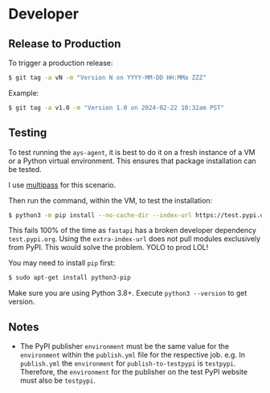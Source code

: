 # Developer

## Release to Production

To trigger a production release:

```bash
$ git tag -a vN -m "Version N on YYYY-MM-DD HH:MMa ZZZ"
```

Example:
```bash
$ git tag -a v1.0 -m "Version 1.0 on 2024-02-22 10:32am PST"
```

## Testing

To test running the `ays-agent`, it is best to do it on a fresh instance of a VM or a Python virtual environment. This ensures that package installation can be tested.

I use [multipass](https://multipass.run/install) for this scenario.

Then run the command, within the VM, to test the installation:

```bash
$ python3 -m pip install --no-cache-dir --index-url https://test.pypi.org/simple/ --extra-index-url https://pypi.org/simple/ ays-agent
```

This fails 100% of the time as `fastapi` has a broken developer dependency `test.pypi.org`. Using the `extra-index-url` does not pull modules exclusively from PyPI. This would solve the problem. YOLO to prod LOL!

You may need to install `pip` first:

```bash
$ sudo apt-get install python3-pip
```

Make sure you are using Python 3.8+. Execute `python3 --version` to get version.

## Notes

- The PyPI publisher `environment` must be the same value for the `environment` within the `publish.yml` file for the respective job. e.g. In `publish.yml` the `environment` for `publish-to-testpypi` is `testpypi`. Therefore, the `environment` for the publisher on the test PyPI website must also be `testpypi`.
